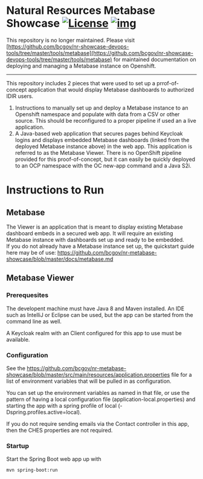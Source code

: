 # Natural Resources Metabase Showcase [![License](https://img.shields.io/badge/License-Apache%202.0-blue.svg)](LICENSE) [![img](https://img.shields.io/badge/Lifecycle-Retired-d45500)](https://github.com/bcgov/repomountie/blob/master/doc/lifecycle-badges.md)

This repository is no longer maintained. Please visit [https://github.com/bcgov/nr-showcase-devops-tools/tree/master/tools/metabase](https://github.com/bcgov/nr-showcase-devops-tools/tree/master/tools/metabase) for maintained documentation on deploying and managing a Metabase instance on Openshift.

---

This repository includes 2 pieces that were used to set up a prrof-of-concept application that would display Metabase dashboards to authorized IDIR users.
1. Instructions to manually set up and deploy a Metabase instance to an Openshift namespace and populate with data from a CSV or other source. This should be reconfigured to a proper pipeline if used an a live application.
2. A Java-based web application that secures pages behind Keycloak logins and displays embedded Metabase dashboards (linked from the deployed Metabase instance above) in the web app. This application is referred to as the Metabase Viewer. There is no OpenShift pipeline provided for this proof-of-concept, but it can easily be quickly deployed to an OCP namespace with the OC new-app command and a Java S2i.

# Instructions to Run

## Metabase
The Viewer is an application that is meant to display existing Metabase dashboard embeds in a secured web app. It will require an existing Metabase instance with dashboards set up and ready to be embedded.  
If you do not already have a Metabase instance set up, the quickstart guide here may be of use: https://github.com/bcgov/nr-metabase-showcase/blob/master/docs/metabase.md

## Metabase Viewer

### Prerequesites
The developent machine must have Java 8 and Maven installed. An IDE such as IntelliJ or Eclipse can be used, but the app can be started from the command line as well.

A Keycloak realm with an Client configured for this app to use must be available. 

### Configuration
See the https://github.com/bcgov/nr-metabase-showcase/blob/master/src/main/resources/application.properties file for a list of environment variables that will be pulled in as configuration.  

You can set up the environment variables as named in that file, or use the pattern of having a local configuration file (application-local.properties) and starting the app with a spring profile of local (-Dspring.profiles.active=local).

If you do not require sending emails via the Contact controller in this app, then the CHES properties are not required.

### Startup
Start the Spring Boot web app up with 
```
mvn spring-boot:run 
```